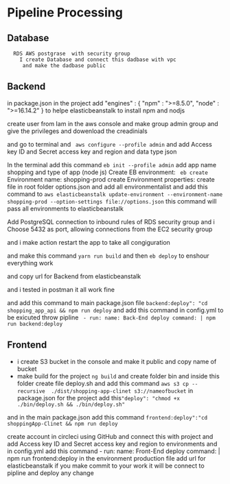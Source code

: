 
# Pipeline Processing

## Database
      RDS AWS postgrase  with security group 
        I create Database and connect this dadbase with vpc 
         and make the dadbase public
 ## Backend

 in package.json in the project add  "engines" : { 
                                        "npm" : ">=8.5.0",
                                        "node" : ">=16.14.2"
                                        }
               to helpe elasticbeanstalk to install npm and nodjs

 create user from Iam in the aws console and make group admin group and give the privileges and dowenload the creadinials

 and go to terminal and  ` aws configure --profile admin` and add Access key ID and Secret access key and region and data type json
 
In the terminal add this command `eb init --profile admin`
   add app name shopping  and type of app (node js) 
Create  EB environment: ` eb create`
    Environment name: shopping-prod
create Environment properties:
    create file in root folder options.json and add  all environmentalist
      and add this command to 
       `aws elasticbeanstalk update-environment --environment-name shopping-prod --option-settings file://options.json` this command will pass all environments to elasticbeanstalk 

Add PostgreSQL connection to inbound rules of RDS security group 
   and i  Choose 5432 as port, allowing connections from the EC2 security group

and i make action restart the app to take all congiguration 

and make this command `yarn run build` and then `eb deploy` to enshour everything work 

and copy url for Backend from elasticbeanstalk 

and i tested in postman it all work fine

and add this command to main  package.json file  `backend:deploy": "cd shopping_app_api && npm run deploy`
and add this command in config.yml  to be exicuted throw pipline 
                                   ` - run:
                                        name: Back-End deploy
                                        command: |
                                        npm run backend:deploy`


## Frontend 
   - i create S3 bucket in the console and make it public and copy name of bucket
   - make build for the project `ng build`
     and create folder bin and inside this folder create file deploy.sh and add this command 
      `aws s3 cp --recursive  ./dist/shopping-app-clinet s3://nameofbucket`
      in package.json for the project add this`"deploy": "chmod +x ./bin/deploy.sh && ./bin/deploy.sh"`

 and in the main package.json add this command `frontend:deploy":"cd shoppingApp-Clinet && npm run deploy`

 create account in circleci using GitHub and connect this with project
  and add Access key ID and Secret access key and region to environments 
  and in config.yml add this command       - run:
                                               name: Front-End deploy
                                                command: |
                                                 npm run frontend:deploy
    in the environment production file add url for elasticbeanstalk 
   if you make commit to your work it will be connect to pipline and deploy any change